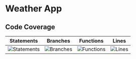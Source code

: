 # Weather App

## Code Coverage

| Statements                  | Branches                | Functions                 | Lines             |
| --------------------------- | ----------------------- | ------------------------- | ----------------- |
| ![Statements](https://img.shields.io/badge/statements-95.48%25-brightgreen.svg?style=flat) | ![Branches](https://img.shields.io/badge/branches-97.82%25-brightgreen.svg?style=flat) | ![Functions](https://img.shields.io/badge/functions-97.5%25-brightgreen.svg?style=flat) | ![Lines](https://img.shields.io/badge/lines-95.2%25-brightgreen.svg?style=flat) |
